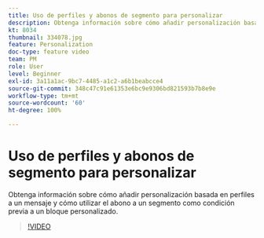 ```yaml
---
title: Uso de perfiles y abonos de segmento para personalizar
description: Obtenga información sobre cómo añadir personalización basada en perfiles a un mensaje y cómo utilizar el abono a un segmento como condición previa a un bloque personalizado.
kt: 8034
thumbnail: 334078.jpg
feature: Personalization
doc-type: feature video
team: PM
role: User
level: Beginner
exl-id: 3a11a1ac-9bc7-4485-a1c2-a6b1beabcce4
source-git-commit: 348c47c91e61353e6bc9e9306bd821593b7b8e9e
workflow-type: tm+mt
source-wordcount: '60'
ht-degree: 100%

---
```


# Uso de perfiles y abonos de segmento para personalizar

Obtenga información sobre cómo añadir personalización basada en perfiles a un mensaje y cómo utilizar el abono a un segmento como condición previa a un bloque personalizado.

>[!VIDEO](https://video.tv.adobe.com/v/334078?quality=12)
